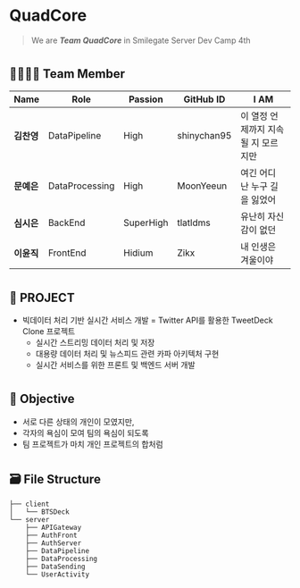 # QuadCore 
> We are ***Team QuadCore*** in Smilegate Server Dev Camp 4th  
#
## 👩‍👩‍👦‍👦 Team Member
|Name|Role|Passion|GitHub ID|I AM|
|----|----|-------|---------|-------|
|**김찬영**|DataPipeline|High|shinychan95|이 열정 언제까지 지속될 지 모르지만|
|**문예은**|DataProcessing|High|MoonYeeun|여긴 어디 난 누구 길을 잃었어|
|**심시은**|BackEnd|SuperHigh|tlatldms|유난히 자신감이 없던|
|**이윤직**|FrontEnd|Hidium|Zikx|내 인생은 겨울이야|  
#
## 🧸 PROJECT 
- 빅데이터 처리 기반 실시간 서비스 개발 = Twitter API를 활용한 TweetDeck Clone 프로젝트
  - 실시간 스트리밍 데이터 처리 및 저장
  - 대용량 데이터 처리 및 뉴스피드 관련 카파 아키텍처 구현
  - 실시간 서비스를 위한 프론트 및 백엔드 서버 개발  
# 
## 🏓 Objective
- 서로 다른 상태의 개인이 모였지만,
- 각자의 욕심이 모여 팀의 욕심이 되도록
- 팀 프로젝트가 마치 개인 프로젝트의 합처럼  
#
## 🗃 File Structure
```
├── client
│   └── BTSDeck
└── server
    ├── APIGateway
    ├── AuthFront
    ├── AuthServer
    ├── DataPipeline
    ├── DataProcessing
    ├── DataSending
    └── UserActivity
```




